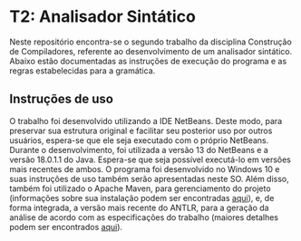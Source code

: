 # T2: Analisador Sintático

Neste repositório encontra-se o segundo trabalho da disciplina Construção de Compiladores, referente ao desenvolvimento de um analisador sintático. Abaixo estão documentadas as instruções de execução do programa e as regras estabelecidas para a gramática.

## Instruções de uso

O trabalho foi desenvolvido utilizando a IDE NetBeans. Deste modo, para preservar sua estrutura original e facilitar seu posterior uso por outros usuários, espera-se que ele seja executado com o próprio NetBeans. Durante o desenvolvimento, foi utilizada a versão 13 do NetBeans e a versão 18.0.1.1 do Java. Espera-se que seja possível executá-lo em versões mais recentes de ambos. O programa foi desenvolvido no Windows 10 e suas instruções de uso também serão apresentadas neste SO. Além disso, também foi utilizado o Apache Maven, para gerenciamento do projeto (informações sobre sua instalação podem ser encontradas [aqui](https://www.devmedia.com.br/introducao-ao-maven/25128#2)), e, de forma integrada, a versão mais recente do ANTLR, para a geração da análise de acordo com as especificações do trabalho (maiores detalhes podem ser encontrados [aqui](https://www.antlr.org/)).
